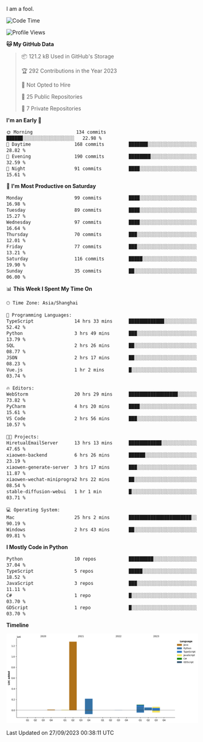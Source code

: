 I am a fool.

<!--START_SECTION:waka-->
![Code Time](http://img.shields.io/badge/Code%20Time-743%20hrs%2050%20mins-blue)

![Profile Views](http://img.shields.io/badge/Profile%20Views-1-blue)

**🐱 My GitHub Data** 

> 📦 121.2 kB Used in GitHub's Storage 
 > 
> 🏆 292 Contributions in the Year 2023
 > 
> 🚫 Not Opted to Hire
 > 
> 📜 25 Public Repositories 
 > 
> 🔑 7 Private Repositories 
 > 
**I'm an Early 🐤** 

```text
🌞 Morning                134 commits         ██████░░░░░░░░░░░░░░░░░░░   22.98 % 
🌆 Daytime                168 commits         ███████░░░░░░░░░░░░░░░░░░   28.82 % 
🌃 Evening                190 commits         ████████░░░░░░░░░░░░░░░░░   32.59 % 
🌙 Night                  91 commits          ████░░░░░░░░░░░░░░░░░░░░░   15.61 % 
```
📅 **I'm Most Productive on Saturday** 

```text
Monday                   99 commits          ████░░░░░░░░░░░░░░░░░░░░░   16.98 % 
Tuesday                  89 commits          ████░░░░░░░░░░░░░░░░░░░░░   15.27 % 
Wednesday                97 commits          ████░░░░░░░░░░░░░░░░░░░░░   16.64 % 
Thursday                 70 commits          ███░░░░░░░░░░░░░░░░░░░░░░   12.01 % 
Friday                   77 commits          ███░░░░░░░░░░░░░░░░░░░░░░   13.21 % 
Saturday                 116 commits         █████░░░░░░░░░░░░░░░░░░░░   19.90 % 
Sunday                   35 commits          ██░░░░░░░░░░░░░░░░░░░░░░░   06.00 % 
```


📊 **This Week I Spent My Time On** 

```text
🕑︎ Time Zone: Asia/Shanghai

💬 Programming Languages: 
TypeScript               14 hrs 33 mins      █████████████░░░░░░░░░░░░   52.42 % 
Python                   3 hrs 49 mins       ███░░░░░░░░░░░░░░░░░░░░░░   13.79 % 
SQL                      2 hrs 26 mins       ██░░░░░░░░░░░░░░░░░░░░░░░   08.77 % 
JSON                     2 hrs 17 mins       ██░░░░░░░░░░░░░░░░░░░░░░░   08.23 % 
Vue.js                   1 hr 2 mins         █░░░░░░░░░░░░░░░░░░░░░░░░   03.74 % 

🔥 Editors: 
WebStorm                 20 hrs 29 mins      ██████████████████░░░░░░░   73.82 % 
PyCharm                  4 hrs 20 mins       ████░░░░░░░░░░░░░░░░░░░░░   15.61 % 
VS Code                  2 hrs 56 mins       ███░░░░░░░░░░░░░░░░░░░░░░   10.57 % 

🐱‍💻 Projects: 
HiretualEmailServer      13 hrs 13 mins      ████████████░░░░░░░░░░░░░   47.65 % 
xiaowen-backend          6 hrs 26 mins       ██████░░░░░░░░░░░░░░░░░░░   23.19 % 
xiaowen-generate-server  3 hrs 17 mins       ███░░░░░░░░░░░░░░░░░░░░░░   11.87 % 
xiaowen-wechat-miniprogra2 hrs 22 mins       ██░░░░░░░░░░░░░░░░░░░░░░░   08.54 % 
stable-diffusion-webui   1 hr 1 min          █░░░░░░░░░░░░░░░░░░░░░░░░   03.71 % 

💻 Operating System: 
Mac                      25 hrs 2 mins       ███████████████████████░░   90.19 % 
Windows                  2 hrs 43 mins       ██░░░░░░░░░░░░░░░░░░░░░░░   09.81 % 
```

**I Mostly Code in Python** 

```text
Python                   10 repos            █████████░░░░░░░░░░░░░░░░   37.04 % 
TypeScript               5 repos             █████░░░░░░░░░░░░░░░░░░░░   18.52 % 
JavaScript               3 repos             ███░░░░░░░░░░░░░░░░░░░░░░   11.11 % 
C#                       1 repo              █░░░░░░░░░░░░░░░░░░░░░░░░   03.70 % 
GDScript                 1 repo              █░░░░░░░░░░░░░░░░░░░░░░░░   03.70 % 
```



**Timeline**

![Lines of Code chart](https://raw.githubusercontent.com/VeejaLiu/VeejaLiu/master/assets/bar_graph.png)


 Last Updated on 27/09/2023 00:38:11 UTC
<!--END_SECTION:waka-->
